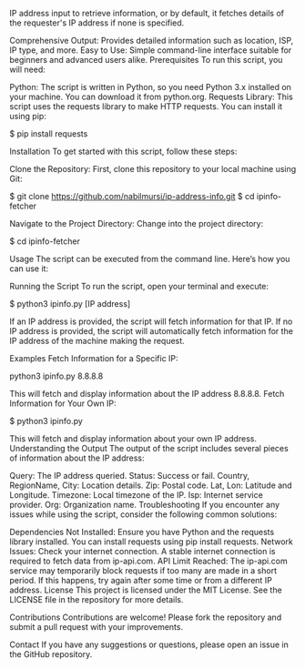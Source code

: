 IP address input to retrieve information, or by default, it fetches details of the requester's IP address if none is specified.

Comprehensive Output: Provides detailed information such as location, ISP, IP type, and more.
Easy to Use: Simple command-line interface suitable for beginners and advanced users alike.
Prerequisites
To run this script, you will need:

Python: The script is written in Python, so you need Python 3.x installed on your machine. You can download it from python.org.
Requests Library: This script uses the requests library to make HTTP requests. You can install it using pip:

$ pip install requests

Installation
To get started with this script, follow these steps:

Clone the Repository:
First, clone this repository to your local machine using Git:

$ git clone https://github.com/nabilmursi/ip-address-info.git
$ cd ipinfo-fetcher

Navigate to the Project Directory:
Change into the project directory:

$ cd ipinfo-fetcher

Usage
The script can be executed from the command line. Here’s how you can use it:

Running the Script
To run the script, open your terminal and execute:

$ python3 ipinfo.py [IP address]

If an IP address is provided, the script will fetch information for that IP.
If no IP address is provided, the script will automatically fetch information for the IP address of the machine making the request.

Examples
Fetch Information for a Specific IP:

python3 ipinfo.py 8.8.8.8

This will fetch and display information about the IP address 8.8.8.8.
Fetch Information for Your Own IP:

$ python3 ipinfo.py

This will fetch and display information about your own IP address.
Understanding the Output
The output of the script includes several pieces of information about the IP address:

Query: The IP address queried.
Status: Success or fail.
Country, RegionName, City: Location details.
Zip: Postal code.
Lat, Lon: Latitude and Longitude.
Timezone: Local timezone of the IP.
Isp: Internet service provider.
Org: Organization name.
Troubleshooting
If you encounter any issues while using the script, consider the following common solutions:

Dependencies Not Installed: Ensure you have Python and the requests library installed. You can install requests using pip install requests.
Network Issues: Check your internet connection. A stable internet connection is required to fetch data from ip-api.com.
API Limit Reached: The ip-api.com service may temporarily block requests if too many are made in a short period. If this happens, try again after some time or from a different IP address.
License
This project is licensed under the MIT License. See the LICENSE file in the repository for more details.

Contributions
Contributions are welcome! Please fork the repository and submit a pull request with your improvements.

Contact
If you have any suggestions or questions, please open an issue in the GitHub repository.

